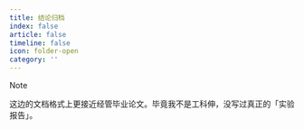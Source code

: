 ```yaml
---
title: 结论归档
index: false
article: false
timeline: false
icon: folder-open
category: ''
---
```


<Catalog />

> [!note]
> 这边的文档格式上更接近经管毕业论文。毕竟我不是工科伸，没写过真正的「实验报告」。

